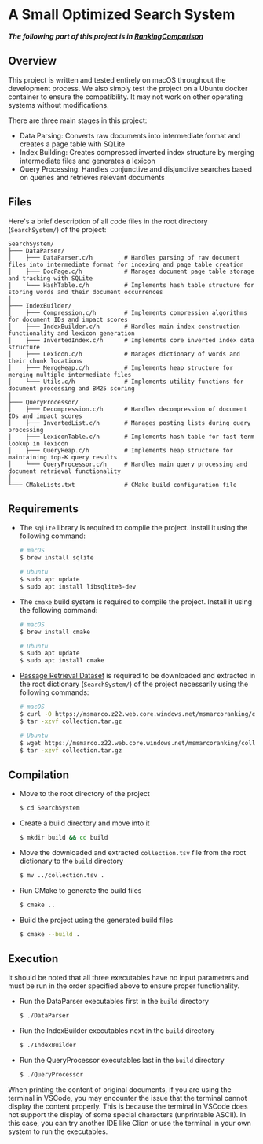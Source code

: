 # A Small Optimized Search System

**_The following part of this project is in [RankingComparison](https://github.com/XinshengZhu/RankingComparison)_**

## Overview
This project is written and tested entirely on macOS throughout the development process.
We also simply test the project on a Ubuntu docker container to ensure the compatibility.
It may not work on other operating systems without modifications.

There are three main stages in this project:
- Data Parsing: Converts raw documents into intermediate format and creates a page table with SQLite
- Index Building: Creates compressed inverted index structure by merging intermediate files and generates a lexicon
- Query Processing: Handles conjunctive and disjunctive searches based on queries and retrieves relevant documents

## Files
Here's a brief description of all code files in the root directory (`SearchSystem/`) of the project:

```
SearchSystem/
├─── DataParser/
│    ├─── DataParser.c/h         # Handles parsing of raw document files into intermediate format for indexing and page table creation
│    ├─── DocPage.c/h            # Manages document page table storage and tracking with SQLite
│    └─── HashTable.c/h          # Implements hash table structure for storing words and their document occurrences
│
├─── IndexBuilder/
│    ├─── Compression.c/h        # Implements compression algorithms for document IDs and impact scores
│    ├─── IndexBuilder.c/h       # Handles main index construction functionality and lexicon generation
│    ├─── InvertedIndex.c/h      # Implements core inverted index data structure
│    ├─── Lexicon.c/h            # Manages dictionary of words and their chunk locations
│    ├─── MergeHeap.c/h          # Implements heap structure for merging multiple intermediate files
│    └─── Utils.c/h              # Implements utility functions for document processing and BM25 scoring
│
├─── QueryProcessor/
│    ├─── Decompression.c/h      # Handles decompression of document IDs and impact scores
│    ├─── InvertedList.c/h       # Manages posting lists during query processing
│    ├─── LexiconTable.c/h       # Implements hash table for fast term lookup in lexicon
│    ├─── QueryHeap.c/h          # Implements heap structure for maintaining top-K query results
│    └─── QueryProcessor.c/h     # Handles main query processing and document retrieval functionality
│
└─── CMakeLists.txt              # CMake build configuration file
```

## Requirements
- The `sqlite` library is required to compile the project. Install it using the following command:

  ```bash
  # macOS
  $ brew install sqlite
  ```
  ```bash
  # Ubuntu
  $ sudo apt update
  $ sudo apt install libsqlite3-dev
  ```
- The `cmake` build system is required to compile the project. Install it using the following command:

  ```bash
  # macOS
  $ brew install cmake
  ```
  ```bash
  # Ubuntu
  $ sudo apt update
  $ sudo apt install cmake
  ```

- [Passage Retrieval Dataset](https://msmarco.z22.web.core.windows.net/msmarcoranking/collection.tar.gz) is required to be downloaded and extracted in the root dictionary (`SearchSystem/`) of the project necessarily using the following commands:

  ```bash
  # macOS
  $ curl -O https://msmarco.z22.web.core.windows.net/msmarcoranking/collection.tar.gz
  $ tar -xzvf collection.tar.gz
  ```
  ```bash
  # Ubuntu
  $ wget https://msmarco.z22.web.core.windows.net/msmarcoranking/collection.tar.gz
  $ tar -xzvf collection.tar.gz
  ```

## Compilation
* Move to the root directory of the project

  ```bash
  $ cd SearchSystem
  ```

* Create a build directory and move into it

  ```bash
  $ mkdir build && cd build
  ```

* Move the downloaded and extracted `collection.tsv` file from the root dictionary to the `build` directory

  ```bash
  $ mv ../collection.tsv .
  ```

* Run CMake to generate the build files

  ```bash
  $ cmake ..
  ```

* Build the project using the generated build files

  ```bash
  $ cmake --build .
  ```
## Execution
It should be noted that all three executables have no input parameters and must be run in the order specified above to ensure proper functionality.

* Run the DataParser executables first in the `build` directory

  ```bash
  $ ./DataParser
  ```

* Run the IndexBuilder executables next in the `build` directory

  ```bash
  $ ./IndexBuilder
  ```
  
* Run the QueryProcessor executables last in the `build` directory
    
  ```bash
  $ ./QueryProcessor
  ```

When printing the content of original documents, if you are using the terminal in VSCode, you may encounter the issue that the terminal cannot display the content properly.
This is because the terminal in VSCode does not support the display of some special characters (unprintable ASCII).
In this case, you can try another IDE like Clion or use the terminal in your own system to run the executables.
